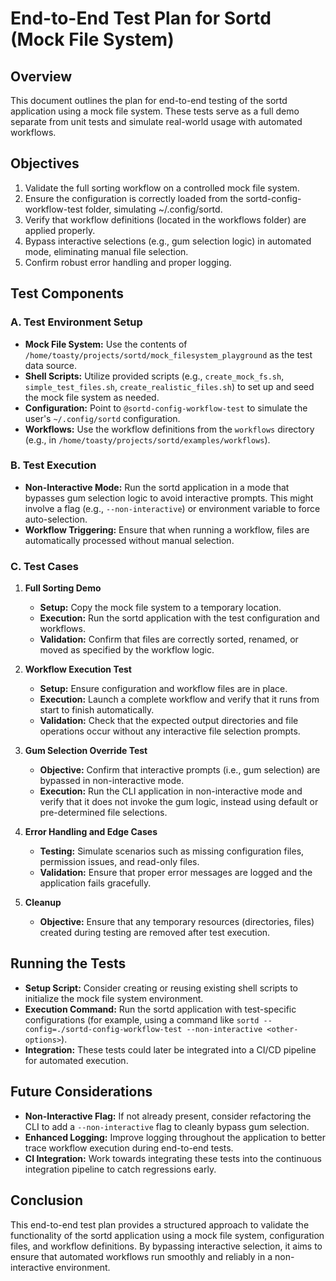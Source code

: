 # End-to-End Test Plan for Sortd (Mock File System)

## Overview

This document outlines the plan for end-to-end testing of the sortd application using a mock file system. These tests serve as a full demo separate from unit tests and simulate real-world usage with automated workflows.

## Objectives

1. Validate the full sorting workflow on a controlled mock file system.
2. Ensure the configuration is correctly loaded from the sortd-config-workflow-test folder, simulating ~/.config/sortd.
3. Verify that workflow definitions (located in the workflows folder) are applied properly.
4. Bypass interactive selections (e.g., gum selection logic) in automated mode, eliminating manual file selection.
5. Confirm robust error handling and proper logging.

## Test Components

### A. Test Environment Setup

- **Mock File System:** Use the contents of `/home/toasty/projects/sortd/mock_filesystem_playground` as the test data source.
- **Shell Scripts:** Utilize provided scripts (e.g., `create_mock_fs.sh`, `simple_test_files.sh`, `create_realistic_files.sh`) to set up and seed the mock file system as needed.
- **Configuration:** Point to `@sortd-config-workflow-test` to simulate the user's `~/.config/sortd` configuration.
- **Workflows:** Use the workflow definitions from the `workflows` directory (e.g., in `/home/toasty/projects/sortd/examples/workflows`).

### B. Test Execution

- **Non-Interactive Mode:** Run the sortd application in a mode that bypasses gum selection logic to avoid interactive prompts. This might involve a flag (e.g., `--non-interactive`) or environment variable to force auto-selection.
- **Workflow Triggering:** Ensure that when running a workflow, files are automatically processed without manual selection.

### C. Test Cases

1. **Full Sorting Demo**
   - **Setup:** Copy the mock file system to a temporary location.
   - **Execution:** Run the sortd application with the test configuration and workflows.
   - **Validation:** Confirm that files are correctly sorted, renamed, or moved as specified by the workflow logic.

2. **Workflow Execution Test**
   - **Setup:** Ensure configuration and workflow files are in place.
   - **Execution:** Launch a complete workflow and verify that it runs from start to finish automatically.
   - **Validation:** Check that the expected output directories and file operations occur without any interactive file selection prompts.

3. **Gum Selection Override Test**
   - **Objective:** Confirm that interactive prompts (i.e., gum selection) are bypassed in non-interactive mode.
   - **Execution:** Run the CLI application in non-interactive mode and verify that it does not invoke the gum logic, instead using default or pre-determined file selections.

4. **Error Handling and Edge Cases**
   - **Testing:** Simulate scenarios such as missing configuration files, permission issues, and read-only files.
   - **Validation:** Ensure that proper error messages are logged and the application fails gracefully.

5. **Cleanup**
   - **Objective:** Ensure that any temporary resources (directories, files) created during testing are removed after test execution.

## Running the Tests

- **Setup Script:** Consider creating or reusing existing shell scripts to initialize the mock file system environment.
- **Execution Command:** Run the sortd application with test-specific configurations (for example, using a command like `sortd --config=./sortd-config-workflow-test --non-interactive <other-options>`).
- **Integration:** These tests could later be integrated into a CI/CD pipeline for automated execution.

## Future Considerations

- **Non-Interactive Flag:** If not already present, consider refactoring the CLI to add a `--non-interactive` flag to cleanly bypass gum selection.
- **Enhanced Logging:** Improve logging throughout the application to better trace workflow execution during end-to-end tests.
- **CI Integration:** Work towards integrating these tests into the continuous integration pipeline to catch regressions early.

## Conclusion

This end-to-end test plan provides a structured approach to validate the functionality of the sortd application using a mock file system, configuration files, and workflow definitions. By bypassing interactive selection, it aims to ensure that automated workflows run smoothly and reliably in a non-interactive environment.